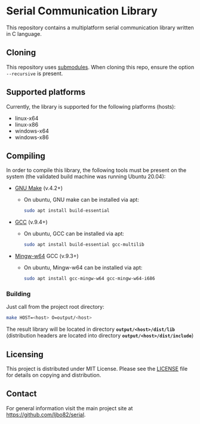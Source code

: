 # Serial Communication Library

This repository contains a multiplatform serial communication library written in C language.

## Cloning

This repository uses [submodules](https://git-scm.com/book/en/v2/Git-Tools-Submodules). When cloning this repo, ensure the option `--recursive` is present.

## Supported platforms

Currently, the library is supported for the following platforms (hosts):

* linux-x64
* linux-x86
* windows-x64
* windows-x86

## Compiling

In order to compile this library, the following tools must be present on the system (the validated build machine was running Ubuntu 20.04):

* [GNU Make](https://www.gnu.org/software/make/) (v.4.2+)

  * On ubuntu, GNU make can be installed via apt:

    ```sh
    sudo apt install build-essential
    ```

* [GCC](https://gcc.gnu.org/) (v.9.4+)

  * On ubuntu, GCC can be installed via apt:

    ```sh
    sudo apt install build-essential gcc-multilib
    ```

* [Mingw-w64](https://www.mingw-w64.org/) GCC (v.9.3+)

  * On ubuntu, Mingw-w64 can be installed via apt:

    ```sh
    sudo apt install gcc-mingw-w64 gcc-mingw-w64-i686
    ```

### Building

Just call from the project root directory:

```sh
make HOST=<host> O=output/<host>
```

The result library will be located in directory **`output/<host>/dist/lib`** (distribution headers are located into directory **`output/<host>/dist/include`**)

## Licensing

This project is distributed under MIT License. Please see the [LICENSE](LICENSE) file for details on copying and distribution.

## Contact

For general information visit the main project site at https://github.com/ljbo82/serial.
